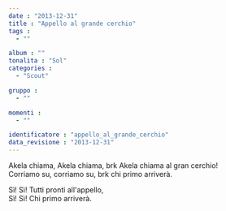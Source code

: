 ```yaml
---
date : "2013-12-31"
title : "Appello al grande cerchio"
tags : 
  - ""

album : ""
tonalita : "Sol"
categories : 
  - "Scout"

gruppo : 
  - ""

momenti : 
  - ""

identificatore : "appello_al_grande_cerchio"
data_revisione : "2013-12-31"
---
```

  
  
Akela chiama, Akela chiama, brk Akela chiama al gran cerchio!  
Corriamo su, corriamo su, brk chi primo arriverà.  
  
  
Sì! Sì! Tutti pronti all'appello,  
Sì! Sì! Chi primo arriverà.  
  
  
